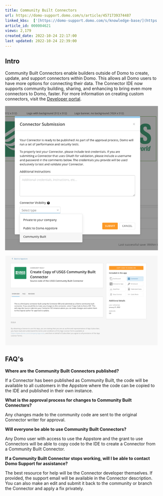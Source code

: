 ```yaml
---
title: Community Built Connectors
url: https://domo-support.domo.com/s/article/4571739374487
linked_kbs:  ['[https://domo-support.domo.com/s/knowledge-base/](https://domo-support.domo.com/s/knowledge-base/)', '[https://domo-support.domo.com/s/](https://domo-support.domo.com/s/)', '[https://domo-support.domo.com/s/topic/0TO5w000000Zan1GAC](https://domo-support.domo.com/s/topic/0TO5w000000Zan1GAC)', '[https://domo-support.domo.com/s/topic/0TO5w000000ZanYGAS](https://domo-support.domo.com/s/topic/0TO5w000000ZanYGAS)', '[https://domo-support.domo.com/s/article/4571739374487](https://domo-support.domo.com/s/article/4571739374487)', '[https://domo-support.domo.com/s/topic/0TO5w000000ZanYGAS/developer-topics](https://domo-support.domo.com/s/topic/0TO5w000000ZanYGAS/developer-topics)', '[https://domo-support.domo.com/s/article/360043429933](https://domo-support.domo.com/s/article/360043429933)', '[https://domo-support.domo.com/s/article/360043429953](https://domo-support.domo.com/s/article/360043429953)', '[https://domo-support.domo.com/s/article/360042925494](https://domo-support.domo.com/s/article/360042925494)', '[https://domo-support.domo.com/s/article/360043429913](https://domo-support.domo.com/s/article/360043429913)', '[https://domo-support.domo.com/s/article/4408174643607](https://domo-support.domo.com/s/article/4408174643607)', '[https://domo-support.domo.com/s/login/](https://domo-support.domo.com/s/login/)']
article_id: 000004621
views: 2,179
created_date: 2022-10-24 22:17:00
last updated: 2022-10-24 22:39:00
---
```




Intro
-----


Community Built Connectors enable builders outside of Domo to create, update, and support connectors within Domo. This allows all Domo users to have more options for connecting their data. The Connector IDE now supports community building, sharing, and enhancing to bring even more connectors to Domo, faster. For more information on creating custom connectors, visit the [Developer portal](https://developer.domo.com/docs/custom-connectors/connector-dev-studio).


![Community_Built.png](Community_Built.png)  
  



![Copy_Code.png](Copy_Code.png)


FAQ's
-----


**Where are the Community Built Connectors published?**


If a Connector has been published as Community Built, the code will be available to all customers in the Appstore where the code can be copied to the IDE and published in their own instance.


**What is the approval process for changes to Community Built Connectors?**


Any changes made to the community code are sent to the original Connector writer for approval.


**Will everyone be able to use Community Built Connectors?**


Any Domo user with access to use the Appstore and the grant to use Connectors will be able to copy code to the IDE to create a Connector from a Community Built Connector.


**If a Community Built Connector stops working, will I be able to contact Domo Support for assistance?**


The best resource for help will be the Connector developer themselves. If provided, the support email will be available in the Connector description. You can also make an edit and submit it back to the community or branch the Connector and apply a fix privately.

